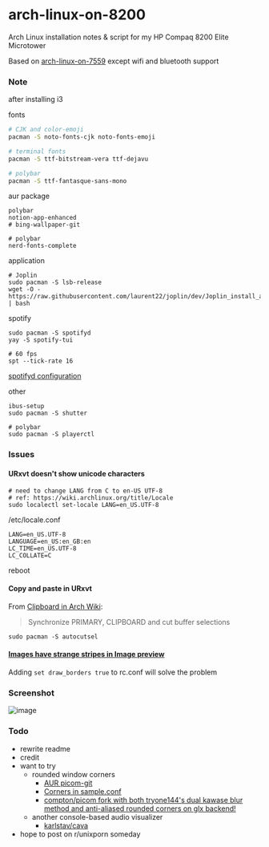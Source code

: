 # arch-linux-on-8200
Arch Linux installation notes &amp; script for my HP Compaq 8200 Elite Microtower

Based on [arch-linux-on-7559](https://github.com/YukinaMochizuki/arch-linux-on-7559) except wifi and bluetooth support

### Note
after installing i3

fonts
```sh
# CJK and color-emoji
pacman -S noto-fonts-cjk noto-fonts-emoji 

# terminal fonts
pacman -S ttf-bitstream-vera ttf-dejavu

# polybar
pacman -S ttf-fantasque-sans-mono
```

aur package
```
polybar
notion-app-enhanced
# bing-wallpaper-git

# polybar
nerd-fonts-complete
```

application
```
# Joplin
sudo pacman -S lsb-release
wget -O - https://raw.githubusercontent.com/laurent22/joplin/dev/Joplin_install_and_update.sh | bash
```

spotify
```
sudo pacman -S spotifyd
yay -S spotify-tui

# 60 fps
spt --tick-rate 16
```
[spotifyd configuration](https://spotifyd.github.io/spotifyd/config/File.html#alternatives-to-storing-your-password-in-the-config-file----omit-in-toc---)

other
```
ibus-setup
sudo pacman -S shutter

# polybar
sudo pacman -S playerctl
```

### Issues
#### URxvt doesn't show unicode characters

```
# need to change LANG from C to en-US UTF-8
# ref: https://wiki.archlinux.org/title/Locale
sudo localectl set-locale LANG=en_US.UTF-8
```

/etc/locale.conf
```
LANG=en_US.UTF-8
LANGUAGE=en_US:en_GB:en
LC_TIME=en_US.UTF-8
LC_COLLATE=C
```

reboot

#### Copy and paste in URxvt

From [Clipboard in Arch Wiki](https://wiki.archlinux.org/title/clipboard):
> Synchronize PRIMARY, CLIPBOARD and cut buffer selections
```
sudo pacman -S autocutsel
```

#### [Images have strange stripes in Image preview](https://github.com/ranger/ranger/issues/1104)

Adding `set draw_borders true` to rc.conf will solve the problem

### Screenshot
![image](https://user-images.githubusercontent.com/26710554/127752904-8f8d749d-21bc-491e-ac74-374193d5a77b.png)

### Todo
- rewrite readme
- credit
- want to try
    - rounded window corners
         - [AUR picom-git](https://aur.archlinux.org/packages/picom-git)
         - [Corners in sample.conf](https://github.com/yshui/picom/blob/next/picom.sample.conf#L143)
         - [compton/picom fork with both tryone144's dual kawase blur method and anti-aliased rounded corners on glx backend!](https://www.reddit.com/r/unixporn/comments/fs8trg/oc_comptonpicom_fork_with_both_tryone144s_dual/)
     - another console-based audio visualizer
         - [karlstav/cava](https://github.com/karlstav/cava)
- hope to post on r/unixporn someday
